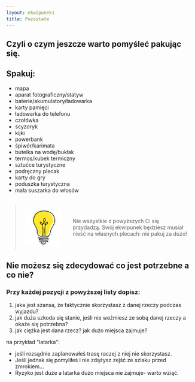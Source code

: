 ```yaml
---
layout: ekwipunek1
title: Pozostałe
---
```


## Czyli o czym jeszcze warto pomyśleć pakując się.

## Spakuj:

- mapa
- aparat fotograficzny/statyw
- baterie/akumulatory/ładowarka
- karty pamięci
- ładowarka do telefonu
- czołówka
- scyzoryk
- kijki
- powerbank
- śpiwór/karimata
- butelka na wodę/bukłak
- termos/kubek termiczny
- sztućce turystyczne
- podręczny plecak
- karty do gry
- poduszka turystyczna
- mała suszarka do włosów
  <br><br>

<blockquote>
    <div style="display: flex; align-items: center; padding: 10px;" class="bg-amber-300">
    <img src="assets/images/bulb.png" alt="Opis obrazka" style="margin-right: 20px; width: 100px; height: auto;">
    <p style= "padding: 8px;" class="text-greyBaseDark">
        Nie wszystkie z powyższych Ci się przydadzą. Swój ekwipunek będziesz musiał nieść na własnych plecach: nie pakuj za dużo!
    </p>
    </div>
</blockquote>

## Nie możesz się zdecydować co jest potrzebne a co nie?

### Przy każdej pozycji z powyższej listy dopisz:

1. jaka jest szansa, że faktycznie skorzystasz z danej rzeczy podczas wyjazdu?
2. jak duża szkoda się stanie, jeśli nie weźmiesz ze sobą danej rzeczy a okaże się potrzebna?
3. jak ciężka jest dana rzecz? jak dużo miejsca zajmuje?

na przykład "latarka":

- jeśli rozsądnie zaplanowałeś trasę raczej z niej nie skorzystasz.
- Jeśli jednak się pomyliłeś i nie zdążysz zejść ze szlaku przed zmrokiem...
- Ryzyko jest duże a latarka dużo miejsca nie zajmuje- warto wziąć.

<br>
